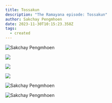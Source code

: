 ```yaml
---
title: Tossakun
description: "The Ramayana episode: Tossakun"
author: Sakchay Pengmhoen
date: 2023-11-30T10:15:23.358Z
tags:
  - created
---
```

![Sakchay Pengmhoen](https://scontent.fbkk28-1.fna.fbcdn.net/v/t39.30808-6/405252764_6770363686394610_3140118385261082640_n.jpg?_nc_cat=102&ccb=1-7&_nc_sid=c42490&_nc_ohc=RQMR8xV9Z4oAX86Nu8N&_nc_ht=scontent.fbkk28-1.fna&oh=00_AfCdlpdeEEnGXlQLTQc7qdN-zFD-hikYMHST2MtpV-sJQg&oe=656E3967)

![](https://scontent.fbkk28-1.fna.fbcdn.net/v/t39.30808-6/406902354_3587622138151832_2847086606673648912_n.jpg?_nc_cat=101&ccb=1-7&_nc_sid=c42490&_nc_ohc=n99P0UR7SFQAX_xx4RF&_nc_ht=scontent.fbkk28-1.fna&oh=00_AfA9Labqf-ouSKAdXCDx-wbNpShfo7oT5kN5PpU6pMpn_g&oe=656CCC55)

![](https://scontent.fbkk28-1.fna.fbcdn.net/v/t39.30808-6/406893224_3587622198151826_7698058181595506333_n.jpg?_nc_cat=101&ccb=1-7&_nc_sid=c42490&_nc_ohc=BThJsrOLDmcAX-qPErc&_nc_ht=scontent.fbkk28-1.fna&oh=00_AfCThr1O8CrTeN00gNbMJNtjgipxps73gH5bwnKB2DDNXg&oe=656D1214)

![](https://scontent.fbkk28-1.fna.fbcdn.net/v/t39.30808-6/406990645_3587622191485160_390541816059109423_n.jpg?_nc_cat=100&ccb=1-7&_nc_sid=c42490&_nc_ohc=saruvb-DSj0AX9jcf8m&_nc_ht=scontent.fbkk28-1.fna&oh=00_AfDKsMAKfxGrJanl60AjbnIMbeq3FRnAcOfnA1lMevrcZA&oe=656E3DB9)

![Sakchay Pengmhoen](https://scontent.fbkk28-1.fna.fbcdn.net/v/t39.30808-6/405216801_6770362569728055_574740866586188496_n.jpg?_nc_cat=110&ccb=1-7&_nc_sid=c42490&_nc_ohc=EcA2WxBueRAAX9A-0kh&_nc_oc=AQkNT4KlcX-PnPNN2UDVe7Gsbuwf82WAU3nMlLULzgtYLC1VqNe_6nYDCvO_twP2BfnBI8oW8f5Xc6NiwSiVUvoY&_nc_ht=scontent.fbkk28-1.fna&oh=00_AfBRljOh5XeYBEeMK76Pbdw9h-EvvVD6zXYnLuPxpCSIhA&oe=656C65A6)

![Sakchay Pengmhoen](https://scontent.fbkk28-1.fna.fbcdn.net/v/t39.30808-6/405229431_6770365249727787_7349060227310109510_n.jpg?_nc_cat=105&ccb=1-7&_nc_sid=c42490&_nc_ohc=1iCaBk6-Y9IAX8mY37Z&_nc_ht=scontent.fbkk28-1.fna&oh=00_AfC-KQk4FYm34vSy2iC4nAM2PJpjNnk6Z3Cj9xO-fgkyvg&oe=656DEA89)